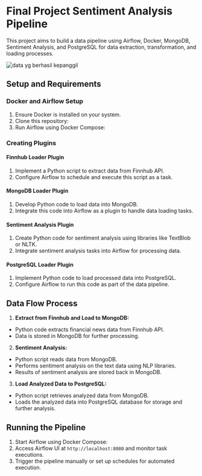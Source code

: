 # Final Project Sentiment Analysis Pipeline

This project aims to build a data pipeline using Airflow, Docker, MongoDB, Sentiment Analysis, and PostgreSQL for data extraction, transformation, and loading processes.

![data yg berhasil kepanggil](https://github.com/AnitaPrimawati/FinalProject_SIB6_Group7/assets/142095066/305602fc-4ad0-491d-8e3a-c553943929c6)

## Setup and Requirements

### Docker and Airflow Setup

1. Ensure Docker is installed on your system.
2. Clone this repository:
3. Run Airflow using Docker Compose:

### Creating Plugins

#### Finnhub Loader Plugin

1. Implement a Python script to extract data from Finnhub API.
2. Configure Airflow to schedule and execute this script as a task.

#### MongoDB Loader Plugin

1. Develop Python code to load data into MongoDB.
2. Integrate this code into Airflow as a plugin to handle data loading tasks.

#### Sentiment Analysis Plugin

1. Create Python code for sentiment analysis using libraries like TextBlob or NLTK.
2. Integrate sentiment analysis tasks into Airflow for processing data.

#### PostgreSQL Loader Plugin

1. Implement Python code to load processed data into PostgreSQL.
2. Configure Airflow to run this code as part of the data pipeline.

## Data Flow Process

1. **Extract from Finnhub and Load to MongoDB:**
- Python code extracts financial news data from Finnhub API.
- Data is stored in MongoDB for further processing.

2. **Sentiment Analysis:**
- Python script reads data from MongoDB.
- Performs sentiment analysis on the text data using NLP libraries.
- Results of sentiment analysis are stored back in MongoDB.

3. **Load Analyzed Data to PostgreSQL:**
- Python script retrieves analyzed data from MongoDB.
- Loads the analyzed data into PostgreSQL database for storage and further analysis.

## Running the Pipeline

1. Start Airflow using Docker Compose:
2. Access Airflow UI at `http://localhost:8080` and monitor task executions.
3. Trigger the pipeline manually or set up schedules for automated execution.

